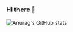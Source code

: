 ### Hi there 👋

![Anurag's GitHub stats](https://github-readme-stats.vercel.app/api?username=aleubeto&show_icons=true&theme=codeSTACKr)
